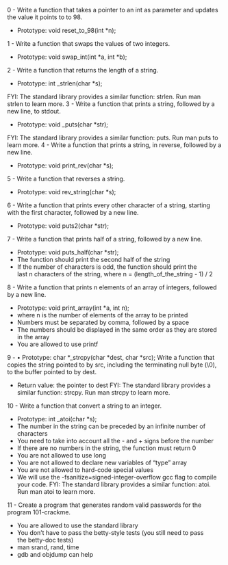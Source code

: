 0 - Write a function that takes a pointer to an int as parameter and updates the value it points to to 98.
* Prototype: void reset_to_98(int *n);

1 - Write a function that swaps the values of two integers.
* Prototype: void swap_int(int *a, int *b);

2 - Write a function that returns the length of a string.
* Prototype: int _strlen(char *s);

FYI: The standard library provides a similar function: strlen. Run man strlen to learn more.
3 - Write a function that prints a string, followed by a new line, to stdout.
* Prototype: void _puts(char *str);

FYI: The standard library provides a similar function: puts. Run man puts to learn more.
4 - Write a function that prints a string, in reverse, followed by a new line.
* Prototype: void print_rev(char *s);

5 - Write a function that reverses a string.
* Prototype: void rev_string(char *s);

6 - Write a function that prints every other character of a string, starting with the first character, followed by a new line.
* Prototype: void puts2(char *str);

7 - Write a function that prints half of a string, followed by a new line.
* Prototype: void puts_half(char *str);
* The function should print the second half of the string
* If the number of characters is odd, the function should print the last n characters of the string, where n = (length_of_the_string - 1) / 2

8 - Write a function that prints n elements of an array of integers, followed by a new line.
* Prototype: void print_array(int *a, int n);
* where n is the number of elements of the array to be printed
* Numbers must be separated by comma, followed by a space
* The numbers should be displayed in the same order as they are stored in the array
* You are allowed to use printf

9 - 	•	Prototype: char *_strcpy(char *dest, char *src);
Write a function that copies the string pointed to by src, including the terminating null byte (\0), to the buffer pointed to by dest.
* Return value: the pointer to dest
FYI: The standard library provides a similar function: strcpy. Run man strcpy to learn more.

10 - Write a function that convert a string to an integer.
* Prototype: int _atoi(char *s);
* The number in the string can be preceded by an infinite number of characters
* You need to take into account all the - and + signs before the number
* If there are no numbers in the string, the function must return 0
* You are not allowed to use long
* You are not allowed to declare new variables of “type” array
* You are not allowed to hard-code special values
* We will use the -fsanitize=signed-integer-overflow gcc flag to compile your code.
FYI: The standard library provides a similar function: atoi. Run man atoi to learn more.

11 - Create a program that generates random valid passwords for the program 101-crackme.
* You are allowed to use the standard library
* You don’t have to pass the betty-style tests (you still need to pass the betty-doc tests)
* man srand, rand, time
* gdb and objdump can help


